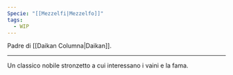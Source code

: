 ```yaml
---
Specie: "[[Mezzelfi|Mezzelfo]]"
tags:
  - WIP
---
```

Padre di [[Daikan Columna|Daikan]]. 

---
Un classico nobile stronzetto a cui interessano i vaini e la fama. 